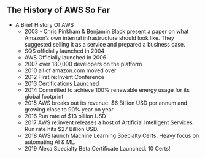 ## The History of AWS So Far
- A Brief History Of AWS
  - 2003 - Chris Pinkham & Benjamin Black present a paper on what Amazon’s own internal infrastructure should look like. They suggested selling it as a service and prepared a business case.
  - SQS officially launched in 2004
  - AWS Officially launched in 2006
  - 2007 over 180,000 developers on the platform
  - 2010 all of amazon.com moved over
  - 2012 First re:Invent Conference
  - 2013 Certifications Launched
  - 2014 Committed to achieve 100% renewable energy usage for its global footprint
  - 2015 AWS breaks out its revenue: $6 Billion USD per annum and growing close to 90% year on year
  - 2016 Run rate of $13 billion USD
  - 2017 AWS re:invent releases a host of Artificial Intelligent Services. Run rate hits $27 Billion USD.
  - 2018 AWS launch Machine Learning Specialty Certs. Heavy focus on automating AI & ML.
  - 2019 Alexa Specialty Beta Certificate Launched. 10 Certs!